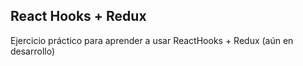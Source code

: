 ## React Hooks + Redux

Ejercicio práctico para aprender a usar ReactHooks + Redux
(aún en desarrollo)
